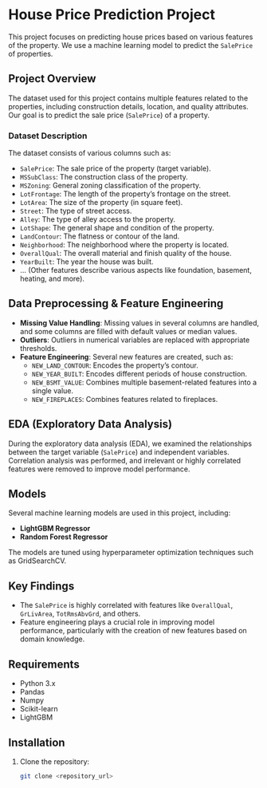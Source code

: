# House Price Prediction Project

This project focuses on predicting house prices based on various features of the property. We use a machine learning model to predict the `SalePrice` of properties.

## Project Overview

The dataset used for this project contains multiple features related to the properties, including construction details, location, and quality attributes. Our goal is to predict the sale price (`SalePrice`) of a property.

### Dataset Description

The dataset consists of various columns such as:

- `SalePrice`: The sale price of the property (target variable).
- `MSSubClass`: The construction class of the property.
- `MSZoning`: General zoning classification of the property.
- `LotFrontage`: The length of the property’s frontage on the street.
- `LotArea`: The size of the property (in square feet).
- `Street`: The type of street access.
- `Alley`: The type of alley access to the property.
- `LotShape`: The general shape and condition of the property.
- `LandContour`: The flatness or contour of the land.
- `Neighborhood`: The neighborhood where the property is located.
- `OverallQual`: The overall material and finish quality of the house.
- `YearBuilt`: The year the house was built.
- ... (Other features describe various aspects like foundation, basement, heating, and more).

## Data Preprocessing & Feature Engineering

- **Missing Value Handling**: Missing values in several columns are handled, and some columns are filled with default values or median values.
- **Outliers**: Outliers in numerical variables are replaced with appropriate thresholds.
- **Feature Engineering**: Several new features are created, such as:
  - `NEW_LAND_CONTOUR`: Encodes the property’s contour.
  - `NEW_YEAR_BUILT`: Encodes different periods of house construction.
  - `NEW_BSMT_VALUE`: Combines multiple basement-related features into a single value.
  - `NEW_FIREPLACES`: Combines features related to fireplaces.

## EDA (Exploratory Data Analysis)

During the exploratory data analysis (EDA), we examined the relationships between the target variable (`SalePrice`) and independent variables. Correlation analysis was performed, and irrelevant or highly correlated features were removed to improve model performance.

## Models

Several machine learning models are used in this project, including:

- **LightGBM Regressor**
- **Random Forest Regressor**

The models are tuned using hyperparameter optimization techniques such as GridSearchCV.

## Key Findings

- The `SalePrice` is highly correlated with features like `OverallQual`, `GrLivArea`, `TotRmsAbvGrd`, and others.
- Feature engineering plays a crucial role in improving model performance, particularly with the creation of new features based on domain knowledge.

## Requirements

- Python 3.x
- Pandas
- Numpy
- Scikit-learn
- LightGBM

## Installation

1. Clone the repository:
   ```bash
   git clone <repository_url>

